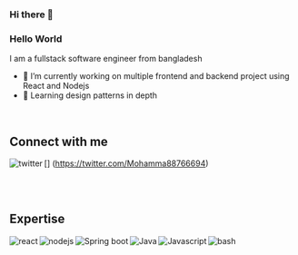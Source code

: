 ### Hi there 👋

<!--
**Jjaaminy/Jjaaminy** is a ✨ _special_ ✨ repository because its `README.md` (this file) appears on your GitHub profile.

Here are some ideas to get you started:

- 🔭 I’m currently working on ...
- 🌱 I’m currently learning ...
- 👯 I’m looking to collaborate on ...
- 🤔 I’m looking for help with ...
- 💬 Ask me about ...
- 📫 How to reach me: ...
- 😄 Pronouns: ...
- ⚡ Fun fact: ...
-->
### Hello World 
I am a fullstack software engineer from bangladesh

- 🔭 I’m currently working on multiple frontend and backend project using React
and Nodejs
- 🌱 Learning design patterns in depth
<br>


## Connect with me

[<img align="left" alt="twitter"
src="https://img.shields.io/instagram/url?style=Twitter" />]
(https://twitter.com/Mohamma88766694)



<br>
<br>

## Expertise

<img align="left" alt="react"
src="https://img.shields.io/badge/react%20-%2320232a.svg?&style=forthe-badge&logo=react&logoColor=%2361DAFB" />

<img align="left" alt="nodejs"
src="https://img.shields.io/badge/node.js%20-%2343853D.svg?
&style=for-the-badge&logo=node.js&logoColor=white" />

<img align="left" alt="Spring boot"
src="https://img.shields.io/badge/spring%20-%236DB33F.svg?
&style=for-the-badge&logo=spring&logoColor=white" />

<img align="left" alt="Java"
src="https://img.shields.io/badge/spring%20-%236DB33F.svg?
&style=for-the-badge&logo=spring&logoColor=white" />

<img align="left" alt="Javascript"
src="https://img.shields.io/badge/80688e429a7d4ef2fca1e82350fe8e3517d3494d/topics/javascript/javascript.png" />

<img align="left" alt="bash"
src="https://img.shields.io/badge/spring%20-%236DB33F.svg?
&style=for-the-badge&logo=spring&logoColor=white" />

<br>
<br>
